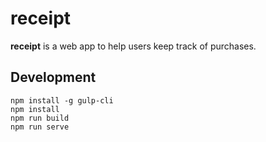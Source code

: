 # receipt
**receipt** is a web app to help users keep track of purchases.

## Development
```
npm install -g gulp-cli
npm install
npm run build
npm run serve
```
